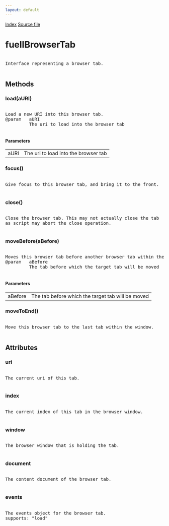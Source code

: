 ```yaml
---
layout: default
---
```

<div id='links'><a href="../index.html">Index</a>
<a href="http://dxr.mozilla.org/mozilla-central/source/browser/fuel/fuelIApplication.idl">Source file</a>
</div>

# fuelIBrowserTab #
<pre>  
Interface representing a browser tab.  
  
</pre>
## Methods ##

### load(aURI) ###
<pre>  
Load a new URI into this browser tab.  
@param   aURI  
         The uri to load into the browser tab  
  
</pre>
#### Parameters ####

<table>

<tr>
<td>aURI</td>
<td>         The uri to load into the browser tab  
</td>
</tr>

</table>

### focus() ###
<pre>  
Give focus to this browser tab, and bring it to the front.  
  
</pre>
### close() ###
<pre>  
Close the browser tab. This may not actually close the tab  
as script may abort the close operation.  
  
</pre>
### moveBefore(aBefore) ###
<pre>  
Moves this browser tab before another browser tab within the window.  
@param   aBefore  
         The tab before which the target tab will be moved  
  
</pre>
#### Parameters ####

<table>

<tr>
<td>aBefore</td>
<td>         The tab before which the target tab will be moved  
</td>
</tr>

</table>

### moveToEnd() ###
<pre>  
Move this browser tab to the last tab within the window.  
  
</pre>
## Attributes ##

### uri ###
<pre>  
The current uri of this tab.  
  
</pre>
### index ###
<pre>  
The current index of this tab in the browser window.  
  
</pre>
### window ###
<pre>  
The browser window that is holding the tab.  
  
</pre>
### document ###
<pre>  
The content document of the browser tab.  
  
</pre>
### events ###
<pre>  
The events object for the browser tab.  
supports: "load"  
  
</pre>
